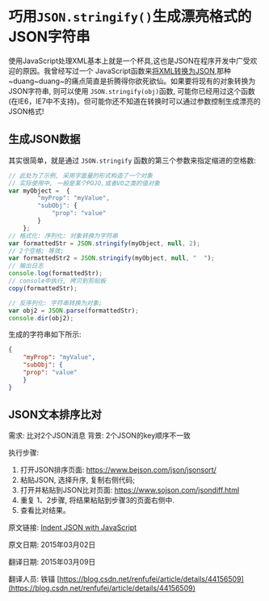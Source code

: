 # 巧用`JSON.stringify()`生成漂亮格式的JSON字符串



使用JavaScript处理XML基本上就是一个杯具,这也是JSON在程序开发中广受欢迎的原因。我曾经写过一个 JavaScript函数来[将XML转换为JSON](http://davidwalsh.name/convert-xml-json),那种~duang~duang~的痛点简直是折腾得你欲死欲仙。如果要将现有的对象转换为JSON字符串, 则可以使用 `JSON.stringify(obj)`函数, 可能你已经用过这个函数(在IE6，IE7中不支持)。但可能你还不知道在转换时可以通过参数控制生成漂亮的JSON格式!

## 生成JSON数据

其实很简单，就是通过 `JSON.stringify` 函数的第三个参数来指定缩进的空格数:


```js
// 此处为了示例, 采用字面量的形式构造了一个对象
// 实际使用中, 一般是某个POJO,或者VO之类的值对象
var myObject = 	{
		"myProp": "myValue",
		"subObj": {
			"prop": "value"
		}
	};
// 格式化: 序列化: 对象转换为字符串
var formattedStr = JSON.stringify(myObject, null, 2);
// 2个空格; 等效;
var formattedStr2 = JSON.stringify(myObject, null, "  "); 
// 输出日志
console.log(formattedStr);
// console中执行, 拷贝到剪贴板
copy(formattedStr);

// 反序列化: 字符串转换为对象;
var obj2 = JSON.parse(formattedStr);
console.dir(obj2);
```

生成的字符串如下所示:

```json
{
	"myProp": "myValue",
	"subObj": {
	"prop": "value"
	}
}
```

## JSON文本排序比对


需求: 比对2个JSON消息
背景: 2个JSON的key顺序不一致

执行步骤:

1. 打开JSON排序页面: <https://www.bejson.com/json/jsonsort/>
2. 粘贴JSON, 选择升序, 复制右侧代码;
3. 打开并粘贴到JSON比对页面: <https://www.sojson.com/jsondiff.html>
4. 重复 1、2步骤, 将结果粘贴到步骤3的页面右侧中. 
5. 查看比对结果。





原文链接: [Indent JSON with JavaScript](http://davidwalsh.name/indent-json-javascript)

原文日期: 2015年03月02日

翻译日期: 2015年03月09日

翻译人员: 铁锚 [https://blog.csdn.net/renfufei/article/details/44156509](https://blog.csdn.net/renfufei/article/details/44156509)
